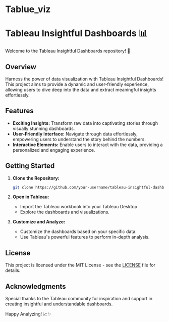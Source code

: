 # Tablue_viz
# Tableau Insightful Dashboards 📊

Welcome to the Tableau Insightful Dashboards repository! 🚀

## Overview

Harness the power of data visualization with Tableau Insightful Dashboards! This project aims to provide a dynamic and user-friendly experience, allowing users to dive deep into the data and extract meaningful insights effortlessly.

## Features

- **Exciting Insights:** Transform raw data into captivating stories through visually stunning dashboards.
- **User-Friendly Interface:** Navigate through data effortlessly, empowering users to understand the story behind the numbers.
- **Interactive Elements:** Enable users to interact with the data, providing a personalized and engaging experience.

## Getting Started

1. **Clone the Repository:**
   ```bash
   git clone https://github.com/your-username/tableau-insightful-dashboards.git
   ```

2. **Open in Tableau:**
   - Import the Tableau workbook into your Tableau Desktop.
   - Explore the dashboards and visualizations.

3. **Customize and Analyze:**
   - Customize the dashboards based on your specific data.
   - Use Tableau's powerful features to perform in-depth analysis.

## License

This project is licensed under the MIT License - see the [LICENSE](LICENSE) file for details.

## Acknowledgments

Special thanks to the Tableau community for inspiration and support in creating insightful and understandable dashboards.

Happy Analyzing! 📈✨
